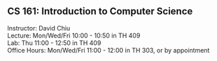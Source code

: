 ## CS 161: Introduction to Computer Science

Instructor: David Chiu\
Lecture: Mon/Wed/Fri 10:00 - 10:50 in TH 409\
Lab: Thu 11:00 - 12:50 in TH 409\
Office Hours: Mon/Wed/Fri 11:00 - 12:00 in TH 303, or by appointment


<!-- David's schedule generator! Do not touch -->
<div id="schedule">&nbsp;</div>
<script type="text/javascript" src="../calendar.js"></script>
<script type="text/javascript" src="schedule.js"></script>
<!-- End -->


